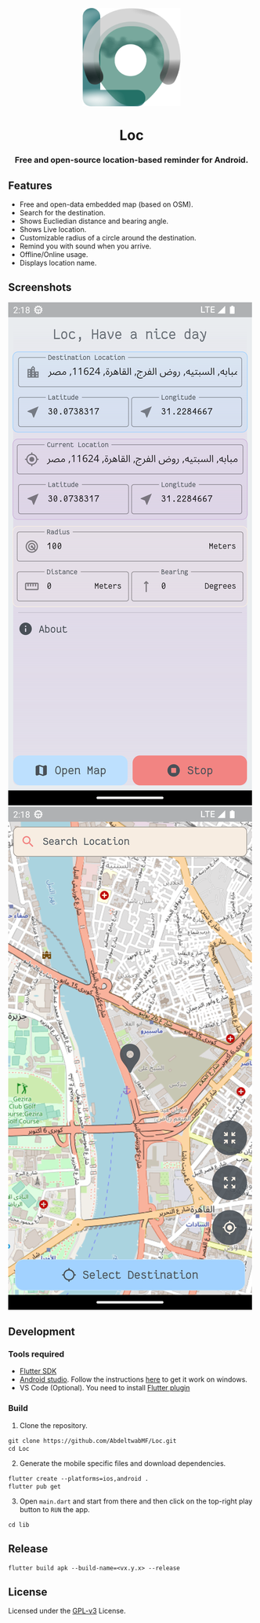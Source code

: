 <div align="center">
  <img src="assets/images/app_icon.png" width="200px" height="200px"></img>
</div>

<h1 align="center">Loc</h1>
<h3 align="center">Free and open-source location-based reminder for Android.</h3>


## Features

- Free and open-data embedded map (based on OSM).
- Search for the destination.
- Shows Eucliedian distance and bearing angle.
- Shows Live location.
- Customizable radius of a circle around the destination.
- Remind you with sound when you arrive.
- Offline/Online usage.
- Displays location name.

## Screenshots

![Home page](assets/images/home-page.png)
![Map view](assets/images/map-view.png)

## Development

### Tools required

- [Flutter SDK](https://docs.flutter.dev/get-started/install/windows)
- [Android studio](https://developer.android.com/studio). Follow the instructions [here](https://docs.flutter.dev/get-started/install/windows#android-setup) to get it work on windows.
- VS Code (Optional). You need to install [Flutter plugin](https://marketplace.visualstudio.com/items?itemName=Dart-Code.flutter)

### Build

1. Clone the repository.

```shell
git clone https://github.com/AbdeltwabMF/Loc.git
cd Loc
```

2. Generate the mobile specific files and download dependencies.

```shell
flutter create --platforms=ios,android .
flutter pub get
```

3. Open `main.dart` and start from there and then click on the top-right play button to `RUN` the app.

```shell
cd lib
```

## Release

```shell
flutter build apk --build-name=<vx.y.x> --release
```

## License

Licensed under the [GPL-v3](LICENSE) License.
